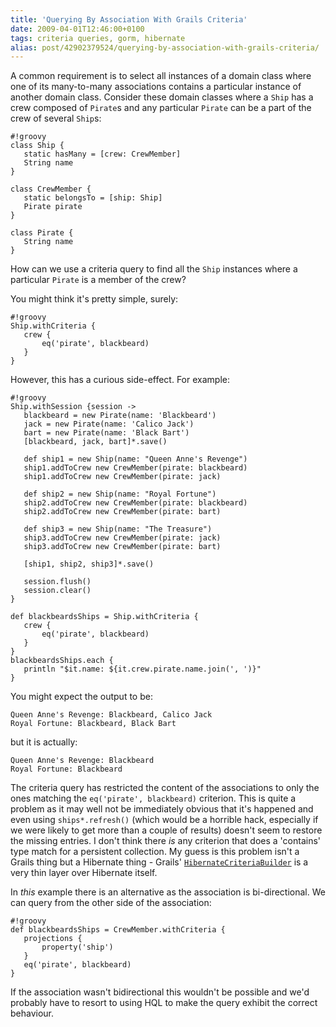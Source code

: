 ```yaml
---
title: 'Querying By Association With Grails Criteria'
date: 2009-04-01T12:46:00+0100
tags: criteria queries, gorm, hibernate
alias: post/42902379524/querying-by-association-with-grails-criteria/
---
```


A common requirement is to select all instances of a domain class where one of its many-to-many associations contains a particular instance of another domain class. Consider these domain classes where a `Ship` has a crew composed of `Pirate`s and any particular `Pirate` can be a part of the crew of several `Ship`s:

    #!groovy
    class Ship {
       static hasMany = [crew: CrewMember]
       String name
    }

    class CrewMember {
       static belongsTo = [ship: Ship]
       Pirate pirate
    }

    class Pirate {
       String name
    }

How can we use a criteria query to find all the `Ship` instances where a particular `Pirate` is a member of the crew?

<!-- more -->

You might think it's pretty simple, surely:

    #!groovy
    Ship.withCriteria {
       crew {
           eq('pirate', blackbeard)
       }
    }

However, this has a curious side-effect. For example:

    #!groovy
    Ship.withSession {session ->
       blackbeard = new Pirate(name: 'Blackbeard')
       jack = new Pirate(name: 'Calico Jack')
       bart = new Pirate(name: 'Black Bart')
       [blackbeard, jack, bart]*.save()

       def ship1 = new Ship(name: "Queen Anne's Revenge")
       ship1.addToCrew new CrewMember(pirate: blackbeard)
       ship1.addToCrew new CrewMember(pirate: jack)

       def ship2 = new Ship(name: "Royal Fortune")
       ship2.addToCrew new CrewMember(pirate: blackbeard)
       ship2.addToCrew new CrewMember(pirate: bart)

       def ship3 = new Ship(name: "The Treasure")
       ship3.addToCrew new CrewMember(pirate: jack)
       ship3.addToCrew new CrewMember(pirate: bart)

       [ship1, ship2, ship3]*.save()

       session.flush()
       session.clear()
    }

    def blackbeardsShips = Ship.withCriteria {
       crew {
           eq('pirate', blackbeard)
       }
    }
    blackbeardsShips.each {
       println "$it.name: ${it.crew.pirate.name.join(', ')}"
    }

You might expect the output to be:

    Queen Anne's Revenge: Blackbeard, Calico Jack
    Royal Fortune: Blackbeard, Black Bart

but it is actually:

    Queen Anne's Revenge: Blackbeard
    Royal Fortune: Blackbeard

The criteria query has restricted the content of the associations to only the ones matching the `eq('pirate', blackbeard)` criterion. This is quite a problem as it may well not be immediately obvious that it's happened and even using `ships*.refresh()` (which would be a horrible hack, especially if we were likely to get more than a couple of results) doesn't seem to restore the missing entries. I don't think there _is_ any criterion that does a 'contains' type match for a persistent collection. My guess is this problem isn't a Grails thing but a Hibernate thing - Grails' [`HibernateCriteriaBuilder`][1] is a very thin layer over Hibernate itself.

In _this_ example there is an alternative as the association is bi-directional. We can query from the other side of the association:

    #!groovy
    def blackbeardsShips = CrewMember.withCriteria {
       projections {
           property('ship')
       }
       eq('pirate', blackbeard)
    }

If the association wasn't bidirectional this wouldn't be possible and we'd probably have to resort to using HQL to make the query exhibit the correct behaviour.

[1]: http://grails.org/doc/1.1.x/ref/Domain%20Classes/createCriteria.html

